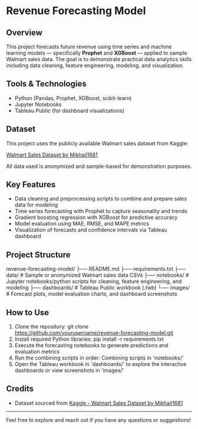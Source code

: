 # Revenue Forecasting Model

## Overview
This project forecasts future revenue using time series and machine learning models — specifically **Prophet** and **XGBoost** — applied to sample Walmart sales data. The goal is to demonstrate practical data analytics skills including data cleaning, feature engineering, modeling, and visualization.

## Tools & Technologies
- Python (Pandas, Prophet, XGBoost, scikit-learn)
- Jupyter Notebooks
- Tableau Public (for dashboard visualizations)

## Dataset
This project uses the publicly available Walmart sales dataset from Kaggle:

[Walmart Sales Dataset by Mikhail1681](https://www.kaggle.com/datasets/mikhail1681/walmart-sales)

All data used is anonymized and sample-based for demonstration purposes.

## Key Features
- Data cleaning and preprocessing scripts to combine and prepare sales data for modeling
- Time series forecasting with Prophet to capture seasonality and trends
- Gradient boosting regression with XGBoost for predictive accuracy
- Model evaluation using MAE, RMSE, and MAPE metrics
- Visualization of forecasts and confidence intervals via Tableau dashboard

## Project Structure
revenue-forecasting-model/
├── README.md
├── requirements.txt
├── data/ # Sample or anonymized Walmart sales data CSVs
├── notebooks/ # Jupyter notebooks/python scripts for cleaning, feature engineering, and modeling
├── dashboards/ # Tableau Public workbook (.twb)
└── images/ # Forecast plots, model evaluation charts, and dashboard screenshots

## How to Use
1. Clone the repository:
   git clone https://github.com/yourusername/revenue-forecasting-model.git
2. Install required Python libraries:
   pip install -r requirements.txt
3. Execute the forecasting notebooks to generate predictions and evaluation metrics
4. Run the combining scripts in order:
   Combining scripts in 'notebooks/'
5. Open the Tableau workbook in 'dashboards/' to explore the interactive dashboards or view screenshots in 'images/'

## Credits
- Dataset sourced from [Kaggle - Walmart Sales Dataset by Mikhail1681](https://www.kaggle.com/datasets/mikhail1681/walmart-sales)

---

Feel free to explore and reach out if you have any questions or suggestions!
